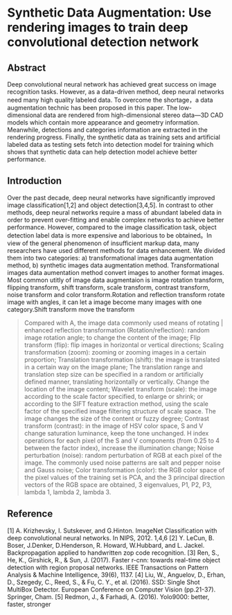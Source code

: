 # Synthetic Data Augmentation: Use rendering images to train deep convolutional detection network
## Abstract
Deep convolutional neural network has achieved great success on image recognition tasks. However, as a data-driven method, deep neural networks need many high quality labeled data. To overcome the shortage，a data augmentation technic has been proposed in this paper. The low-dimensional data are rendered from high-dimensional stereo data—3D CAD models which contain more appearance and geometry information. Meanwhile, detections and categories information are extracted in the rendering progress. Finally, the synthetic data as training sets and artificial labeled data as testing sets fetch into detection model for training which shows that synthetic data can help detection model achieve better performance.
## Introduction
Over the past decade, deep neural networks have significantly improved image classification[1,2] and object detection[3,4,5]. In contrast to other methods, deep neural networks require a mass of abundant labeled data in order to prevent over-fitting and enable complex networks to achieve better performance. However, compared to the image classification task, object detection label data is more expensive and laborious to be obtained。In view of the general phenomenon of insufficient markup data, many researchers have used different methods for data enhancement. We divided them into two categories: a) transformational images data augmentation method, b) synthetic images data augmentation method.
Transformational images data aumentation method convert images to another format images. Most common utitly of image data augmentaion is image rotation transform, flipping transform, shift transform, scale transform, contrast transform, noise transform and color transform.Rotation and reflection transform rotate image with angles, it can let a image become many images with one category.Shift transform move the  transform 

> Compared with A, the image data commonly used means of rotating | enhanced reflection transformation (Rotation/reflection): random image rotation angle; to change the content of the image;
Flip transform (flip): flip images in horizontal or vertical directions;
Scaling transformation (zoom): zooming or zooming images in a certain proportion;
Translation transformation (shift): the image is translated in a certain way on the image plane;
The translation range and translation step size can be specified in a random or artificially defined manner, translating horizontally or vertically. Change the location of the image content;
Wavelet transform (scale): the image according to the scale factor specified, to enlarge or shrink; or according to the SIFT feature extraction method, using the scale factor of the specified image filtering structure of scale space. The image changes the size of the content or fuzzy degree;
Contrast transform (contrast): in the image of HSV color space, S and V change saturation luminance, keep the tone unchanged. H index operations for each pixel of the S and V components (from 0.25 to 4 between the factor index), increase the illumination change;
Noise perturbation (noise): random perturbation of RGB at each pixel of the image. The commonly used noise patterns are salt and pepper noise and Gauss noise;
Color transformation (color): the RGB color space of the pixel values of the training set is PCA, and the 3 principal direction vectors of the RGB space are obtained, 3 eigenvalues, P1, P2, P3, lambda 1, lambda 2, lambda 3.
## Reference
[1] A. Krizhevsky, I. Sutskever, and G.Hinton. ImageNet Classification with deep convolutional neural networks. In NIPS, 2012. 1,4,6
[2] Y. LeCun, B. Boser, J.Denker, D.Henderson, R. Howard, W.Hubbard, and L. Jackel. Backpropagation applied to handwritten zop code recognition.
[3] Ren, S., He, K., Girshick, R., & Sun, J. (2017). Faster r-cnn: towards real-time object detection with region proposal networks. IEEE Transactions on Pattern Analysis & Machine Intelligence, 39(6), 1137.
[4] Liu, W., Anguelov, D., Erhan, D., Szegedy, C., Reed, S., & Fu, C. Y., et al. (2016). SSD: Single Shot MultiBox Detector. European Conference on Computer Vision (pp.21-37). Springer, Cham.
[5] Redmon, J., & Farhadi, A. (2016). Yolo9000: better, faster, stronger
